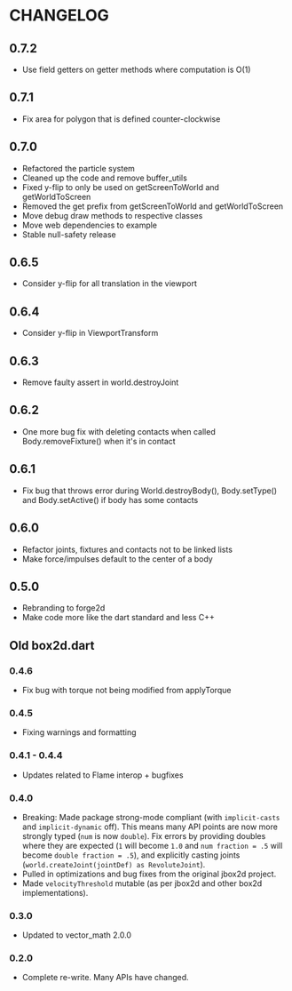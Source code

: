 # CHANGELOG

## 0.7.2
 - Use field getters on getter methods where computation is O(1)

## 0.7.1
 - Fix area for polygon that is defined counter-clockwise

## 0.7.0
 - Refactored the particle system
 - Cleaned up the code and remove buffer_utils
 - Fixed y-flip to only be used on getScreenToWorld and getWorldToScreen
 - Removed the get prefix from getScreenToWorld and getWorldToScreen
 - Move debug draw methods to respective classes
 - Move web dependencies to example
 - Stable null-safety release

## 0.6.5
 - Consider y-flip for all translation in the viewport
 
## 0.6.4
 - Consider y-flip in ViewportTransform

## 0.6.3
 - Remove faulty assert in world.destroyJoint

## 0.6.2
 - One more bug fix with deleting contacts when called Body.removeFixture() when it's in contact

## 0.6.1
 - Fix bug that throws error during World.destroyBody(), Body.setType() and Body.setActive() if body has some contacts

## 0.6.0
 - Refactor joints, fixtures and contacts not to be linked lists
 - Make force/impulses default to the center of a body

## 0.5.0
 - Rebranding to forge2d
 - Make code more like the dart standard and less C++

## Old box2d.dart

### 0.4.6
* Fix bug with torque not being modified from applyTorque

### 0.4.5
* Fixing warnings and formatting

### 0.4.1 - 0.4.4
* Updates related to Flame interop + bugfixes

### 0.4.0

* Breaking: Made package strong-mode compliant 
  (with `implicit-casts` and `implicit-dynamic` off). This means many API points
  are now more strongly typed (`num` is now `double`). Fix errors by providing
  doubles where they are expected (`1` will become `1.0` and 
  `num fraction = .5` will become `double fraction = .5`), and explicitly 
  casting joints (`world.createJoint(jointDef) as RevoluteJoint`).
* Pulled in optimizations and bug fixes from the original jbox2d project.
* Made `velocityThreshold` mutable (as per jbox2d and other box2d 
  implementations).

### 0.3.0

* Updated to vector\_math 2.0.0

### 0.2.0

* Complete re-write. Many APIs have changed.
